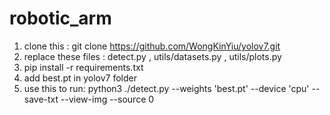 # robotic_arm

1. clone this : git clone https://github.com/WongKinYiu/yolov7.git
2. replace these files : detect.py , utils/datasets.py , utils/plots.py
3. pip install -r requirements.txt
4. add best.pt in yolov7 folder
5. use this to run: python3 ./detect.py --weights 'best.pt' --device 'cpu' --save-txt --view-img --source 0
